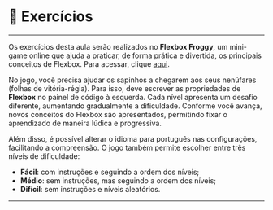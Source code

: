 # 📝 Exercícios

---

Os exercícios desta aula serão realizados no **Flexbox Froggy**, um mini-game online que ajuda a praticar, de forma prática e divertida, os principais conceitos de Flexbox. Para acessar, clique [aqui](https://flexboxfroggy.com/).

No jogo, você precisa ajudar os sapinhos a chegarem aos seus nenúfares (folhas de vitória-régia). Para isso, deve escrever as propriedades de **Flexbox** no painel de código à esquerda. Cada nível apresenta um desafio diferente, aumentando gradualmente a dificuldade. Conforme você avança, novos conceitos do Flexbox são apresentados, permitindo fixar o aprendizado de maneira lúdica e progressiva.

Além disso, é possível alterar o idioma para português nas configurações, facilitando a compreensão. O jogo também permite escolher entre três níveis de dificuldade:

- **Fácil**: com instruções e seguindo a ordem dos níveis;
- **Médio**: sem instruções, mas seguindo a ordem dos níveis;
- **Difícil**: sem instruções e níveis aleatórios.

---

